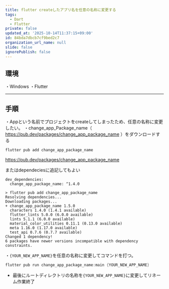 ```yaml
---
title: flutter createしたアプリ名を任意の名称に変更する
tags:
  - Dart
  - Flutter
private: false
updated_at: '2025-10-14T11:37:15+09:00'
id: 84bda7dbcb7cf9bed2c7
organization_url_name: null
slide: false
ignorePublish: false
---
```

## 環境
・Windows
・Flutter

----

## 手順
・Appという名前でプロジェクトをcreateしてしまったため、任意の名称に変更したい。
・change_app_Package_name（ https://pub.dev/packages/change_app_package_name ）をダウンロードする

```PowerShell
flutter pub add change_app_package_name
```

https://pub.dev/packages/change_app_package_name

またはdependeciesに追記してもよい

```
dev_dependencies: 
  change_app_package_name: ^1.4.0
```

```
> flutter pub add change_app_package_name
Resolving dependencies... 
Downloading packages...
+ change_app_package_name 1.5.0
  characters 1.4.0 (1.4.1 available)
  flutter_lints 5.0.0 (6.0.0 available)
  lints 5.1.1 (6.0.0 available)
  material_color_utilities 0.11.1 (0.13.0 available)
  meta 1.16.0 (1.17.0 available)
  test_api 0.7.6 (0.7.7 available)
Changed 1 dependency!
6 packages have newer versions incompatible with dependency constraints.
```


・`{YOUR_NEW_APP_NAME}`を任意の名称に変更してコマンドを打つ。
```PowerShell
flutter pub run change_app_package_name:main {YOUR_NEW_APP_NAME}
```

* 最後にルートディレクトリの名称を`{YOUR_NEW_APP_NAME}`に変更してリネーム作業終了
